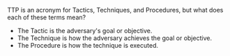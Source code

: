TTP is an acronym for Tactics, Techniques, and Procedures, but what does each of these terms mean?

-   The Tactic is the adversary's goal or objective.
-   The Technique is how the adversary achieves the goal or objective.
-   The Procedure is how the technique is executed.

